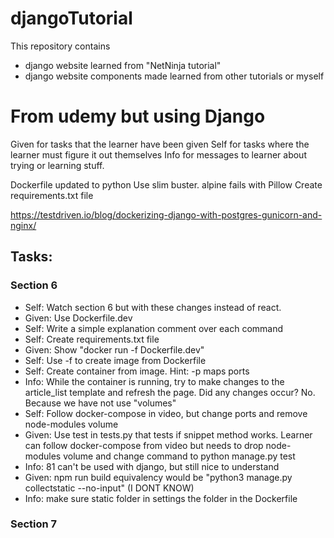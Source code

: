 # djangoTutorial

This repository contains

- django website learned from "NetNinja tutorial"
- django website components made learned from other tutorials or myself


# From udemy but using Django

Given for tasks that the learner have been given
Self for tasks where the learner must figure it out themselves
Info for messages to learner about trying or learning stuff.

Dockerfile updated to python 
Use slim buster. alpine fails with Pillow
Create requirements.txt file

https://testdriven.io/blog/dockerizing-django-with-postgres-gunicorn-and-nginx/

## Tasks:

### Section 6
- Self: Watch section 6 but with these changes instead of react.
- Given: Use Dockerfile.dev
- Self: Write a simple explanation comment over each command
- Self: Create requirements.txt file
- Given: Show "docker run -f Dockerfile.dev"
- Self: Use -f to create image from Dockerfile
- Self: Create container from image. Hint: -p maps ports
- Info: While the container is running, try to make changes to the article_list template and refresh the page. Did any changes occur? No. Because we have not use "volumes"
- Self: Follow docker-compose in video, but change ports and remove node-modules volume
- Given: Use test in tests.py that tests if snippet method works. Learner can follow docker-compose from video but needs to drop node-modules volume and change command to python manage.py test
- Info: 81 can't be used with django, but still nice to understand
- Given: npm run build equivalency would be "python3 manage.py collectstatic --no-input" (I DONT KNOW)
- Info: make sure static folder in settings the folder in the Dockerfile

### Section 7
